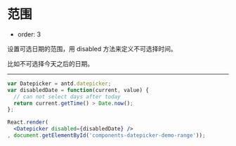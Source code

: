 # 范围

- order: 3

设置可选日期的范围，用 disabled 方法来定义不可选择时间。

比如不可选择今天之后的日期。

---

````jsx
var Datepicker = antd.datepicker;
var disabledDate = function(current, value) {
  // can not select days after today
  return current.getTime() > Date.now();
};

React.render(
  <Datepicker disabled={disabledDate} />
, document.getElementById('components-datepicker-demo-range'));
````
